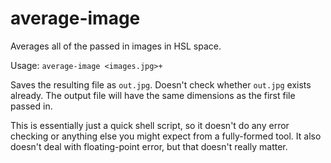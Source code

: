 # average-image

Averages all of the passed in images in HSL space.

Usage: `average-image <images.jpg>+`

Saves the resulting file as `out.jpg`. Doesn't check whether `out.jpg` exists already. The output file will have the same dimensions as the first file passed in.

This is essentially just a quick shell script, so it doesn't do any error checking or anything else you might expect from a fully-formed tool. It also doesn't deal with floating-point error, but that doesn't really matter.